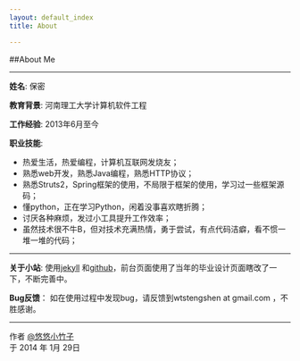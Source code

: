 ```yaml
---
layout: default_index
title: About

---
```

##About Me

-----

**姓名**: 保密

**教育背景**: 河南理工大学计算机软件工程

**工作经验**:  2013年6月至今

**职业技能**: 

- 热爱生活，热爱编程，计算机互联网发烧友；
- 熟悉web开发，熟悉Java编程，熟悉HTTP协议；
- 熟悉Struts2，Spring框架的使用，不局限于框架的使用，学习过一些框架源码；     
- 懂python，正在学习Python，闲着没事喜欢瞎折腾；
- 讨厌各种麻烦，发过小工具提升工作效率；      
- 虽然技术很不牛B，但对技术充满热情，勇于尝试，有点代码洁癖，看不惯一堆一堆的代码；

------

**关于小站**:  使用[jekyll][0] 和[github][1]，前台页面使用了当年的毕业设计页面瞎改了一下，不断完善中。

**Bug反馈**： 如在使用过程中发现bug，请反馈到wtstengshen at gmail.com ，不胜感谢。

------

作者 [@悠悠小竹子][2]     
于 2014 年 1月 29日    

[0]:http://www.jekyllrb.com
[1]:https://github.com/wtstengshen
[2]:http://weibo.com/wtstengshencom


